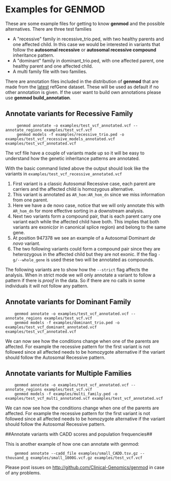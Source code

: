 # Examples for GENMOD

These are some example files for getting to know **genmod** and the possible alternatives.
There are three test families

- A "recessive" family in recessive_trio.ped, with two healthy parents and one affected child. In this case we would be interested in variants that follow the **autosomal recessive** or **autosomal recessive compound** inheritance pattern.
- A "dominant" family in dominant_trio.ped, with one affected parent, one healthy parent and one affected child.
- A multi family file with two families.

There are annotation files included in the distribution of **genmod** that are made from the [latest](ftp://hgdownload.cse.ucsc.edu/goldenPath/hg19/database/refGene.txt.gz) refGene dataset. These will be used as default if no other annotation is given.
If the user want to build own annotations please use **genmod build_annotation**.

## Annotate variants for Recessive Family

```
	 genmod annotate -o examples/test_vcf_annotated.vcf --annotate_regions examples/test_vcf.vcf
	 genmod models -f examples/recessive_trio.ped -o examples/test_vcf_recessive_models_annotated.vcf examples/test_vcf_annotated.vcf
```
The vcf file have a couple of variants made up so it will be easy to understand how the genetic inheritance patterns are annotated.

With the basic command listed above the output should look like the variants in ```examples/test_vcf_recessive_annotated.vcf```

1. First variant is a classic Autosomal Recessive case, each parent are carriers and the affected child is homozygous alternative.
2. This variant is annotated as `AR_hom:AR_hom_dn` since we miss information from one parent.
3. Here we have a de novo case, notice that we will only annotate this with `AR_hom_dn` for more effective sorting in a downstream analysis.
4. Next two variants form a compound pair, that is each parent carry one variant each while the affected child have both. This implies that both variants are exonic(or in canonical splice region) and belong to the same gene.
5. At position 947378 we see an example of a Autosomal Dominant *de novo* variant.
6. The two following variants could form a compound pair since they are heterozygous in the affected child but they are not exonic. If the flag `-g/--whole_gene` is used these two will be annotated as compounds.

The following variants are to show how the `--strict` flag affects the analysis. When in strict mode we will only annotate a variant to follow a pattern if there is *proof* in the data. So if there are no calls in some individuals it will not follow any pattern. 


## Annotate variants for Dominant Family
```
    genmod annotate -o examples/test_vcf_annotated.vcf --annotate_regions examples/test_vcf.vcf
	genmod models -f examples/dominant_trio.ped -o examples/test_vcf_dominant_annotated.vcf examples/test_vcf_annotated.vcf

```
We can now see how the conditions change when one of the parents are affected. For example the recessive pattern for the first variant is not followed since all affected needs to be homozygote alternative if the variant should follow the Autosomal Recessive pattern.


## Annotate variants for Multiple Families
```
    genmod annotate -o examples/test_vcf_annotated.vcf --annotate_regions examples/test_vcf.vcf
	genmod models -f examples/multi_family.ped -o examples/test_vcf_multi_annotated.vcf examples/test_vcf_annotated.vcf
```
We can now see how the conditions change when one of the parents are affected. For example the recessive pattern for the first variant is not followed since all affected needs to be homozygote alternative if the variant should follow the Autosomal Recessive pattern.


##Annotate variants with CADD scores and population frequencies##

This is another example of how one can annotate with genmod:
```
	genmod annotate --cadd_file examples/small_CADD.tsv.gz --thousand_g examples/small_1000G.vcf.gz examples/test_vcf.vcf
```

Please post issues on http://github.com/Clinical-Genomics/genmod in case of any problems.